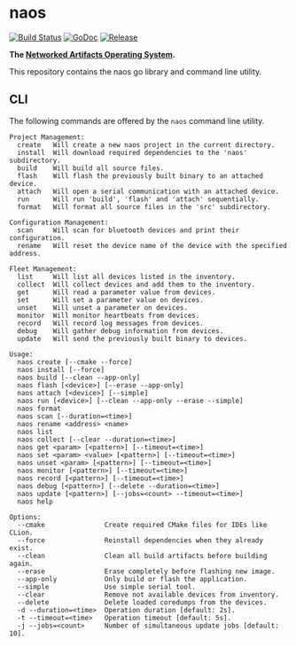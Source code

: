 # naos

[![Build Status](https://travis-ci.org/shiftr-io/naos.svg?branch=master)](https://travis-ci.org/shiftr-io/naos)
[![GoDoc](https://godoc.org/github.com/shiftr-io/naos?status.svg)](http://godoc.org/github.com/shiftr-io/naos)
[![Release](https://img.shields.io/github/release/shiftr-io/naos.svg)](https://github.com/shiftr-io/naos/releases)

**The [Networked Artifacts Operating System](https://github.com/shiftr-io/naos).**

This repository contains the naos go library and command line utility.

## CLI

The following commands are offered by the `naos` command line utility.

```
Project Management:
  create   Will create a new naos project in the current directory.
  install  Will download required dependencies to the 'naos' subdirectory.
  build    Will build all source files.
  flash    Will flash the previously built binary to an attached device.
  attach   Will open a serial communication with an attached device.
  run      Will run 'build', 'flash' and 'attach' sequentially.
  format   Will format all source files in the 'src' subdirectory.

Configuration Management:
  scan     Will scan for bluetooth devices and print their configuration.
  rename   Will reset the device name of the device with the specified address.

Fleet Management:
  list     Will list all devices listed in the inventory.
  collect  Will collect devices and add them to the inventory.
  get      Will read a parameter value from devices.
  set      Will set a parameter value on devices.
  unset    Will unset a parameter on devices.
  monitor  Will monitor heartbeats from devices.
  record   Will record log messages from devices.
  debug    Will gather debug information from devices.
  update   Will send the previously built binary to devices.

Usage:
  naos create [--cmake --force]
  naos install [--force]
  naos build [--clean --app-only]
  naos flash [<device>] [--erase --app-only]
  naos attach [<device>] [--simple]
  naos run [<device>] [--clean --app-only --erase --simple]
  naos format
  naos scan [--duration=<time>]
  naos rename <address> <name>
  naos list
  naos collect [--clear --duration=<time>]
  naos get <param> [<pattern>] [--timeout=<time>]
  naos set <param> <value> [<pattern>] [--timeout=<time>]
  naos unset <param> [<pattern>] [--timeout=<time>]
  naos monitor [<pattern>] [--timeout=<time>]
  naos record [<pattern>] [--timeout=<time>]
  naos debug [<pattern>] [--delete --duration=<time>]
  naos update [<pattern>] [--jobs=<count> --timeout=<time>]
  naos help

Options:
  --cmake               Create required CMake files for IDEs like CLion.
  --force               Reinstall dependencies when they already exist.
  --clean               Clean all build artifacts before building again.
  --erase               Erase completely before flashing new image.
  --app-only            Only build or flash the application.
  --simple              Use simple serial tool.
  --clear               Remove not available devices from inventory.
  --delete              Delete loaded coredumps from the devices.
  -d --duration=<time>  Operation duration [default: 2s].
  -t --timeout=<time>   Operation timeout [default: 5s].
  -j --jobs=<count>     Number of simultaneous update jobs [default: 10].
```
